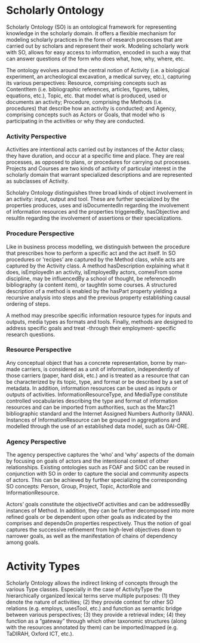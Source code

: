 # Scholarly Ontology

Scholarly Ontology (SO) is an ontological framework for representing knowledge in the scholarly domain. It offers a flexible mechanism for modeling scholarly practices in the form of research processes that are carried out by scholars and represent their work. Modeling scholarly work with SO, allows for easy access to information, encoded in such a way that can answer questions of the form who does what, how, why, where, etc.

The ontology evolves around the central notion of Activity (i.e. a biological experiment, an archeological excavation, a medical survey, etc.), capturing its various perspectives: Resource, comprising concepts such as ContentItem (i.e. bibliographic references, articles, figures, tables, equations, etc.), Topic, etc. that model what is produced, used or documents an activity; Procedure, comprising the Methods (i.e. procedures) that describe how an activity is conducted; and Agency, comprising concepts such as Actors or Goals, that model who is participating in the activities or why they are conducted.

### Activity Perspective

Activities are intentional acts carried out by instances of the Actor class; they have duration, and occur at a specific time and place. They are real processes, as opposed to plans, or procedures for carrying out processes. Projects and Courses are two kinds of activity of particular interest in the scholarly domain that warrant specialized descriptions and are represented as subclasses of Activity.

Scholalry Ontology distinguishes three broad kinds of object involvement in an activity: input, output and tool. These are further specialized by the properties produces, uses and isDocumentedIn regarding the involvement of information resources and the properties triggeredBy, hasObjective and resultIn regarding the involvement of assertions or their specializations.

### Procedure Perspective

Like in business process modelling, we distinguish between the procedure that prescribes how to perform a specific act and the act itself. In SO procedures or ‘recipes’ are captured by the Method class, while acts are captured by the Activity class. A method hasDescription explaining what it does, isEmployedIn an activity, isEmployedBy actors, comesFrom some discipline, may be influencedBy a school of thought, be referencedIn bibliography (a content item), or taughtIn some courses. A structured description of a method is enabled by the hasPart property yielding a recursive analysis into steps and the previous property establishing causal ordering of steps.

A method may prescribe specific information resource types for inputs and outputs, media types as formats and tools. Finally, methods are designed to address specific goals and treat -through their employment- specific research questions.

### Resource Perspective

Any conceptual object that has a concrete representation, borne by man-made carriers, is considered as a unit of information, independently of those carriers (paper, hard disk, etc.) and is treated as a resource that can be characterized by its topic, type, and format or be described by a set of metadata. In addition, information resources can be used as inputs or outputs of activities. InformationResourceType, and MediaType constitute controlled vocabularies describing the type and format of information resources and can be imported from authorities, such as the Marc21 bibliographic standard and the Internet Assigned Numbers Authority (IANA). Instances of InformationResource can be grouped in aggregations and modelled through the use of an established data model, such as OAI-ORE.

### Agency Perspective

The agency perspective captures the ‘who’ and ‘why’ aspects of the domain by focusing on goals of actors and the intentional context of other relationships. Existing ontologies such as FOAF and SiOC can be reused in conjunction with SO in order to capture the social and community aspects of actors. This can be achieved by further specializing the corresponding SO concepts: Person, Group, Project, Topic, ActorRole and InformationResource.

Actors’ goals constitute the objectiveOf activities and can be addressedBy instances of Method. In addition, they can be further decomposed into more refined goals or be dependent upon other goals as indicated by the comprises and dependsOn properties respectively. Thus the notion of goal captures the successive refinement from high-level objectives down to narrower goals, as well as the manifestation of chains of dependency among goals.

# Activity Types

Scholarly Ontology allows the indirect linking of concepts through the various Type classes. Especially in the case of ActivityType the hierarchically organized lexical terms serve multiple purposes: (1) they denote the nature of activities; (2) they provide context for other SO relations (e.g. employs, usesTool, etc.) and function as semantic bridge between various perspectives; (3) they provide a retrieval index; (4) they function as a “gateway” through which other taxonomic structures (along with the resources annotated by them) can be imported/mapped (e.g. TaDIRAH, Oxford ICT, etc.).
